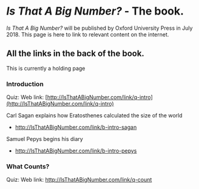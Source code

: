 # _Is That A Big Number?_ - The book.

_Is That A Big Number?_ will be published by Oxford University Press in July 2018. This page is here to link to relevant content on the internet.

## All the links in the back of the book.

This is currently a holding page

### Introduction
Quiz: Web link: [http://IsThatABigNumber.com/link/q-intro](http://IsThatABigNumber.com/link/q-intro)

Carl Sagan explains how Eratosthenes calculated the size of the world

* <a href="http://IsThatABigNumber.com/link/b-intro-sagan" target="_blank">http://IsThatABigNumber.com/link/b-intro-sagan</a>

Samuel Pepys begins his diary

* <a href="http://IsThatABigNumber.com/link/b-intro-pepys" target="_blank">http://IsThatABigNumber.com/link/b-intro-pepys</a>

### What Counts?
Quiz: Web link: <http://IsThatABigNumber.com/link/q-count>